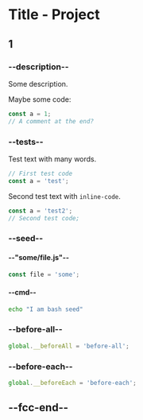 # Title - Project

## 1

### --description--

Some description.

Maybe some code:

```js
const a = 1;
// A comment at the end?
```

### --tests--

Test text with many words.

```js
// First test code
const a = 'test';
```

Second test text with `inline-code`.

```js
const a = 'test2';
// Second test code;
```

### --seed--

#### --"some/file.js"--

```js
const file = 'some';
```

#### --cmd--

```bash
echo "I am bash seed"
```

### --before-all--

```js
global.__beforeAll = 'before-all';
```

### --before-each--

```js
global.__beforeEach = 'before-each';
```

## --fcc-end--
